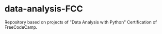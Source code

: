 # data-analysis-FCC
Repository based on projects of "Data Analysis with Python" Certification of FreeCodeCamp.
